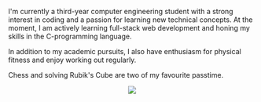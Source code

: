 I'm currently a third-year computer engineering student with a strong interest in coding and a passion for learning new technical concepts. 
At the moment, I am actively learning full-stack web development and honing my skills in the C-programming language.

In addition to my academic pursuits, I also have enthusiasm for physical fitness and enjoy working out regularly.

Chess and solving Rubik's Cube are two of my favourite passtime.

<p align = "center">
	<img class = "chess" src="https://media.tenor.com/s1KZD41_oYcAAAAC/chess-blunder.gif"> 
</p>

